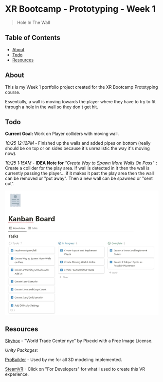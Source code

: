 # XR Bootcamp - Prototyping - Week 1
> Hole In The Wall

## Table of Contents

- [About](#about)
- [Todo](#todo)
- [Resources](#resources)

## About

This is my Week 1 portfolio project created for the XR Bootcamp Prototyping course.

Essentially, a wall is moving towards the player where they have to try to
fit through a hole in the wall so they don't get hit.


## Todo

**Current Goal:** Work on Player colliders with moving wall.

*10/25 12:12PM -* Finished up the walls and added pipes on bottom (really should be
on top or on sides because it's unrealistic the way it's moving now).

*10/25 1:15AM -* **IDEA Note for** *"Create Way to Spawn More Walls On Pass"* **:**
Create a collider for the play area. If wall is detected in it then the wall is
currently passing the player... if it makes it past the play area then the wall can
be removed or "put away". Then a new wall can be spawned or "sent out".

![KanbanBoardProgress](Images_README/KanbanBoardProgress.jpg)

## Resources

[Skybox](https://pixexid.com/image/92b7d861-world-trade-center-nyc) - "World Trade
Center nyc" by Pixexid with a Free Image License.

*Unity Packages:*

[ProBuilder](https://unity.com/features/probuilder) - Used by me for all 3D modeling
implemented.

[SteamVR](https://www.steamvr.com/en/) - Click on "For Developers" for what I used to
create this VR experience.